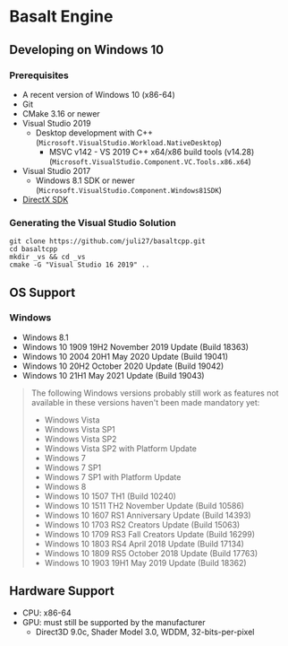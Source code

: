 # Basalt Engine
## Developing on Windows 10
### Prerequisites
* A recent version of Windows 10 (x86-64)
* Git
* CMake 3.16 or newer
* Visual Studio 2019
  * Desktop development with C++
  (`Microsoft.VisualStudio.Workload.NativeDesktop`)
    * MSVC v142 - VS 2019 C++ x64/x86 build tools (v14.28)
    (`Microsoft.VisualStudio.Component.VC.Tools.x86.x64`)
* Visual Studio 2017
  * Windows 8.1 SDK or newer (`Microsoft.VisualStudio.Component.Windows81SDK`)
* [DirectX SDK](https://www.microsoft.com/en-us/download/details.aspx?id=6812)

### Generating the Visual Studio Solution
    git clone https://github.com/juli27/basaltcpp.git
    cd basaltcpp
    mkdir _vs && cd _vs
    cmake -G "Visual Studio 16 2019" ..

## OS Support
### Windows
* Windows 8.1
* Windows 10 1909 19H2 November 2019 Update (Build 18363)
* Windows 10 2004 20H1 May 2020 Update (Build 19041)
* Windows 10 20H2 October 2020 Update (Build 19042)
* Windows 10 21H1 May 2021 Update (Build 19043)

> The following Windows versions probably still work as features not available
in these versions haven't been made mandatory yet:
> * Windows Vista
> * Windows Vista SP1
> * Windows Vista SP2
> * Windows Vista SP2 with Platform Update
> * Windows 7
> * Windows 7 SP1
> * Windows 7 SP1 with Platform Update
> * Windows 8
> * Windows 10 1507 TH1 (Build 10240)
> * Windows 10 1511 TH2 November Update (Build 10586)
> * Windows 10 1607 RS1 Anniversary Update (Build 14393)
> * Windows 10 1703 RS2 Creators Update (Build 15063)
> * Windows 10 1709 RS3 Fall Creators Update (Build 16299)
> * Windows 10 1803 RS4 April 2018 Update (Build 17134)
> * Windows 10 1809 RS5 October 2018 Update (Build 17763)
> * Windows 10 1903 19H1 May 2019 Update (Build 18362)

## Hardware Support
* CPU: x86-64
* GPU: must still be supported by the manufacturer
  * Direct3D 9.0c, Shader Model 3.0, WDDM, 32-bits-per-pixel
